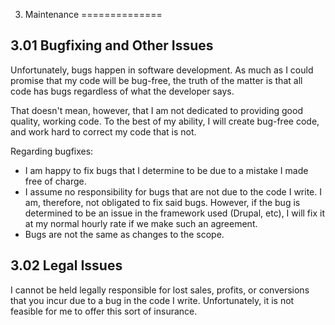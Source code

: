 3. Maintenance
==============

3.01 Bugfixing and Other Issues
-------------------------------

Unfortunately, bugs happen in software development. As much as I could promise
that my code will be bug-free, the truth of the matter is that all code has
bugs regardless of what the developer says.

That doesn't mean, however, that I am not dedicated to providing good quality, working code. To the best of my ability, I will create bug-free code, and work hard to correct my code that is not.

Regarding bugfixes:
* I am happy to fix bugs that I determine to be due to a mistake I made free of charge.
* I assume no responsibility for bugs that are not due to the code I write. I am, therefore, not obligated to fix said bugs. However, if the bug is determined to be an issue in the framework used (Drupal, etc), I will fix it at my normal hourly rate if we make such an agreement.
* Bugs are not the same as changes to the scope.

3.02 Legal Issues
-----------------

I cannot be held legally responsible for lost sales, profits, or conversions
that you incur due to a bug in the code I write. Unfortunately, it is not
feasible for me to offer this sort of insurance.
